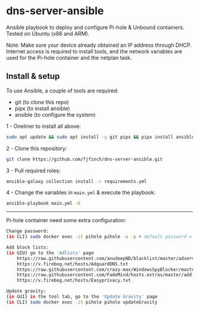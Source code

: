 # dns-server-ansible
Ansible playbook to deploy and configure Pi-hole & Unbound containers. Tested on Ubuntu (x86 and ARM).

Note: Make sure your device already obtained an IP address through DHCP. Internet access is required to install tools, and the network variables are used for the Pi-hole container and the netplan task.

## Install & setup
To use Ansible, a couple of tools are required:

* git (to clone this repo)
* pipx (to install ansible)
* ansible (to configure the system)

1 - Oneliner to install all above:
```bash
sudo apt update && sudo apt install -y git pipx && pipx install ansible --include-deps && pipx ensurepath && exec $SHELL
```

2 - Clone this repository:
```bash
git clone https://github.com/fjfinch/dns-server-ansible.git
```

3 - Pull required roles:
```bash
ansible-galaxy collection install -r requirements.yml
```

4 - Change the variables in `main.yml` & execute the playbook:
```bash
ansible-playbook main.yml -K
```

---

Pi-hole container need some extra configuration:
```bash
Change password:
(in CLI) sudo docker exec -it pihole pihole -a -p # default password = finch

Add block lists:
(in GIU) go to the 'Adlists' page
    https://raw.githubusercontent.com/anudeepND/blacklist/master/adservers.txt                  - Advertising
    https://v.firebog.net/hosts/AdguardDNS.txt                                                  - Advertising
    https://raw.githubusercontent.com/crazy-max/WindowsSpyBlocker/master/data/hosts/spy.txt     - Tracking & Telemetry
    https://raw.githubusercontent.com/FadeMind/hosts.extras/master/add.2o7Net/hosts             - Tracking & Telemetry
    https://v.firebog.net/hosts/Easyprivacy.txt                                                 - Tracking & Telemetry

Update gravity:
(in GUI) in the tool tab, go to the 'Update Gravity' page
(in CLI) sudo docker exec -it pihole pihole updateGravity
```

